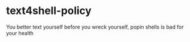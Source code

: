 # text4shell-policy
You better text yourself before you wreck yourself, popin shells is bad for your health
